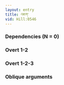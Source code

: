 ```yaml
---
layout: entry
title: འཇག་
vid: Hill:0546
---
```

### Dependencies (N = 0)


### Overt 1-2


### Overt 1-2-3


### Oblique arguments

